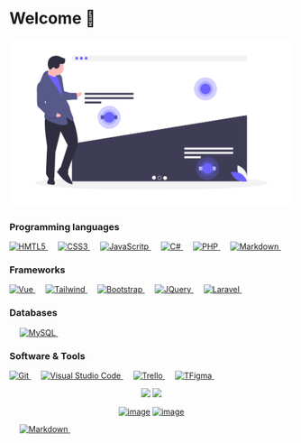 # Welcome :wave:
[![bg][banner]][website]

[banner]: https://github.com/EduardoCollazoR/EduardoCollazoR/blob/master/heatmap_uyye.png
[website]: https://eduardocr-portafolio.web.app/



### Programming languages

<p align="left"> 
 
  <a href="https://dart.dev/">
    <img alt="HMTL5" src="https://img.shields.io/badge/HTML5-E34F26?style=for-the-badge&logo=html5&logoColor=white"/>
  </a>
&emsp;
<a href="https://python.org/">
    <img alt="CSS3" src="https://img.shields.io/badge/CSS3-1572B6?style=for-the-badge&logo=css3&logoColor=white"/>
  </a>
  &emsp;
<a href="https://www.java.com/en/">
    <img alt="JavaScritp" src="https://img.shields.io/badge/JavaScript-F7DF1E?style=for-the-badge&logo=javascript&logoColor=black"/>
  </a>
  &emsp;
<a href="https://python.org/">
    <img alt="C#" src="https://img.shields.io/badge/C%23-239120?style=for-the-badge&logo=c-sharp&logoColor=white"/>
  </a>
    &emsp;
<a href="https://python.org/">
    <img alt="PHP" src="https://img.shields.io/badge/PHP-777BB4?style=for-the-badge&logo=php&logoColor=white"/>
  </a>
    &emsp;
<a href="https://python.org/">
    <img alt="Markdown" src="https://img.shields.io/badge/Markdown-000000?style=for-the-badge&logo=markdown&logoColor=white"/>
  </a>
   &emsp;



</p>

### Frameworks
<p align="left"> 
  <a href="https://flutter.dev/" target="_blank"> 
     <img alt="Vue" src="https://img.shields.io/badge/Vue.js-35495E?style=for-the-badge&logo=vue.js&logoColor=4FC08D"/>
   </a>
  &emsp; 

  <a href="https://flutter.dev/" target="_blank"> 
     <img alt="Tailwind" src="https://img.shields.io/badge/Tailwind_CSS-38B2AC?style=for-the-badge&logo=tailwind-css&logoColor=white"/>
   </a>
  &emsp;
  

  <a href="https://flutter.dev/" target="_blank"> 
     <img alt="Bootstrap" src="https://img.shields.io/badge/Bootstrap-563D7C?style=for-the-badge&logo=bootstrap&logoColor=white"/>
   </a>
   &emsp;
   <a href="https://flutter.dev/" target="_blank"> 
     <img alt="JQuery" src="https://img.shields.io/badge/jQuery-0769AD?style=for-the-badge&logo=jquery&logoColor=white"/>
   </a>
   &emsp;
  <a href="https://flutter.dev/" target="_blank"> 
     <img alt="Laravel" src="https://img.shields.io/badge/Laravel-FF2D20?style=for-the-badge&logo=laravel&logoColor=white"/>
   </a>
   &emsp;
  
  
</p>

### Databases 
<p align="left">
  &emsp;
    <a href="https://www.mysql.com/">
     <img alt="MySQL" src="https://img.shields.io/badge/MySQL-00000F?style=for-the-badge&logo=mysql&logoColor=white"/>
 </a>
  &emsp;
   
 </p>

 ### Software & Tools
 
<p>
<a href="#">
     <img alt="Git" src="https://img.shields.io/badge/Git-F05032?style=for-the-badge&logo=git&logoColor=white"/>
 </a>
&emsp;
<a href="#">
     <img alt="Visual Studio Code" src="https://img.shields.io/badge/Visual_Studio_Code-0078D4?style=for-the-badge&logo=visual%20studio%20code&logoColor=white"/>
 </a>
&emsp;
    
 <a href="#">
     <img alt="Trello" src="https://img.shields.io/badge/Trello-0052CC?style=for-the-badge&logo=trello&logoColor=white"/>
 </a>
&emsp;
 <a href="#">
      <img alt="TFigma" src="https://img.shields.io/badge/Figma-F24E1E?style=for-the-badge&logo=figma&logoColor=white"/>
 </a>
 &emsp; 

</p>




<p align= "center">
  <img height= "150" src="https://github-readme-stats.vercel.app/api?username=EduardoCollazoR&theme=react&show_icons=true&include_all_commits=true" />
  <img height= "150" src="https://github-readme-stats.vercel.app/api/top-langs/?username=EduardoCollazoR&theme=react&layout=compact" />
</p>

<div align="center">

[![image](https://img.shields.io/badge/LinkedIn-0077B5?style=for-the-badge&logo=linkedin&logoColor=white)](https://www.linkedin.com/)
[![image](https://img.shields.io/badge/Gmail-D14836?style=for-the-badge&logo=gmail&logoColor=white)](mailto:eduardocollazo96@gmail.com)
  
</div>

<p>
 &emsp;

<a href="#">
     <img alt="Markdown" src="https://img.shields.io/badge/Made%20with-Markdown-1f425f.svg"/>
</a>
 &emsp;    
</p>
